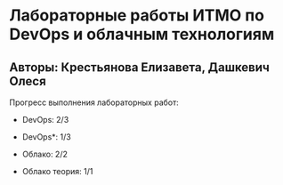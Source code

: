 # Лабораторные работы ИТМО по DevOps и облачным технологиям

## Авторы: Крестьянова Елизавета, Дашкевич Олеся

Прогресс выполнения лабораторных работ:

- DevOps: 2/3

- DevOps*: 1/3

- Облако: 2/2

- Облако теория: 1/1
